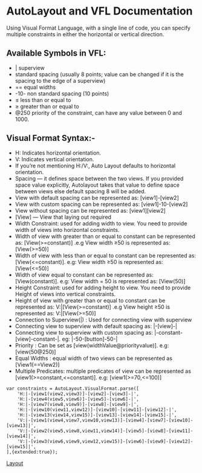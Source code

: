 # AutoLayout and VFL Documentation
Using Visual Format Language, with a single line of code, you can specify multiple constraints in either the horizontal or vertical direction.

## Available Symbols in VFL:
- | superview
- standard spacing (usually 8 points; value can be changed if it is the spacing to the edge of a superview)
- == equal widths
- -10- non standard spacing (10 points)
- $\leqslant$ less than or equal to
- $\geqslant$ greater than or equal to
- @250 priority of the constraint, can have any value between 0 and 1000.

## Visual Format Syntax:-
- H: Indicates horizontal orientation.
- V: Indicates vertical orientation.
- If you’re not mentioning H:/V:, Auto Layout defaults to horizontal orientation.
- Spacing — it defines space between the two views. If you provided space value explicitly, Autolayout takes that value to define space between views else default spacing 8 will be added.
- View with default spacing can be represented as: [view1]-[view2]
- View with custom spacing can be represented as: [view1]-10-[view2]
- View without spacing can be represented as: [view1][view2]
- [View] — View that laying out required
- Width Constraint: used for adding width to view. You need to provide width of views into horizontal constraints.
- Width of view with greater than or equal to constant can be represented as: [View(>=constant)] .e.g View width ≥50 is represented as: [View(>=50)]
- Width of view with less than or equal to constant can be represented as: [View(<=constant)]. e.g: View width ≥50 is represented as: [View(<=50)]
- Width of view equal to constant can be represented as: [View(constant)]. e.g: View width = 50 is represented as: [View(50)]
- Height Constraint: used for adding height to view. You need to provide Height of views into vertical constraints.
- Height of view with greater than or equal to constant can be represented as: V:|[View(>=constant)] .e.g View height ≥50 is represented as: V:|[View(>=50)]
- Connection to Superview(|) : Used for connecting view with superview
- Connecting view to superview with default spacing as: |-[view]-|
- Connecting view to superview with custom spacing as: |-constant-[view]-constant-|. eg: |-50-[button]-50-|
- Priority : Can be set as [view(widthValue@priorityvalue)]. e.g: [view(50@250)]
- Equal Widths : equal width of two views can be represented as [View1(==View2)]
- Multiple Predicates: multiple predicates of view can be represented as [view1(>=constant,<=constant)]. e.g: [view1(>=70,<=100)]

```
var constraints = AutoLayout.VisualFormat.parse([
    'H:|-[view1(view2,view3)]-[view2]-[view3]-|',
    'H:|-[view4(view5,view6)]-[view5]-[view6]-|',
    'H:|-[view7(view8,view9)]-[view8]-[view9]-|',
    'H:|-[view10(view11,view12)]-[view10]-[view11]-[view12]-|',
    'H:|-[view13(view14,view15)]-[view13]-[view14]-[view15]-|',
    'V:|-[view1(view4,view7,view10,view13)]-[view4]-[view7]-[view10]-[view13]|',
    'V:|-[view2(view5,view8,view11,view14)]-[view5]-[view8]-[view11]-[view14]|',
    'V:|-[view3(view6,view9,view12,view15)]-[view6]-[view9]-[view12]-[view15]|',
],{extended:true});
```
[Layout](layout.png)




